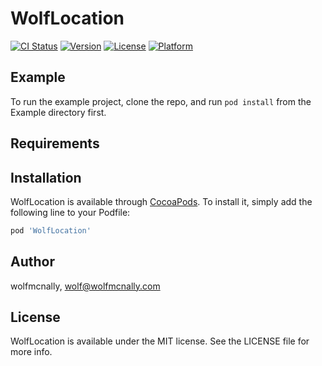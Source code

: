 # WolfLocation

[![CI Status](http://img.shields.io/travis/wolfmcnally/WolfLocation.svg?style=flat)](https://travis-ci.org/wolfmcnally/WolfLocation)
[![Version](https://img.shields.io/cocoapods/v/WolfLocation.svg?style=flat)](http://cocoapods.org/pods/WolfLocation)
[![License](https://img.shields.io/cocoapods/l/WolfLocation.svg?style=flat)](http://cocoapods.org/pods/WolfLocation)
[![Platform](https://img.shields.io/cocoapods/p/WolfLocation.svg?style=flat)](http://cocoapods.org/pods/WolfLocation)

## Example

To run the example project, clone the repo, and run `pod install` from the Example directory first.

## Requirements

## Installation

WolfLocation is available through [CocoaPods](http://cocoapods.org). To install
it, simply add the following line to your Podfile:

```ruby
pod 'WolfLocation'
```

## Author

wolfmcnally, wolf@wolfmcnally.com

## License

WolfLocation is available under the MIT license. See the LICENSE file for more info.
